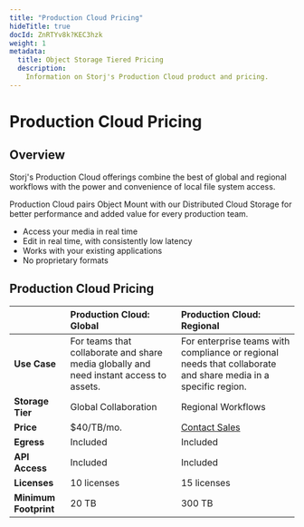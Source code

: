 ```yaml
---
title: "Production Cloud Pricing"
hideTitle: true
docId: ZnRTYv8k?KEC3hzk
weight: 1
metadata:
  title: Object Storage Tiered Pricing
  description:
    Information on Storj's Production Cloud product and pricing.
---
```


# Production Cloud Pricing

## Overview

Storj's Production Cloud offerings combine the best of global and regional workflows with the power and convenience of local file system access.

Production Cloud pairs Object Mount with our Distributed Cloud Storage for better performance and added value for every production team.

- Access your media in real time
- Edit in real time, with consistently low latency
- Works with your existing applications
- No proprietary formats


## Production Cloud Pricing

|    | **Production Cloud: Global** | **Production Cloud: Regional** |
| :- | :--------------------------- | :----------------------------- |
| **Use Case**          | For teams that collaborate and share media globally and need instant access to assets. | For enterprise teams with compliance or regional needs that collaborate and share media in a specific region. |
| **Storage Tier**      | Global Collaboration | Regional Workflows | 
| **Price**             | $40/TB/mo.  | [Contact Sales](https://www.storj.io/landing/get-in-touch) |
| **Egress**            | Included    | Included      |
| **API Access**        | Included    | Included      |
| **Licenses**          | 10 licenses | 15 licenses   |
| **Minimum Footprint** | 20 TB       | 300 TB        |
